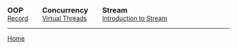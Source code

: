 <div>
  <div style="display:inline-block; vertical-align:top; margin-right:2em;">
    <h3 style="margin:0;">OOP</h3>
    <ul style="margin:0; padding-left:0; list-style:none;">
      <li><a href="./records/records.html">Record</a></li>
    </ul>
  </div>

  <div style="display:inline-block; vertical-align:top; margin-right:2em;">
    <h3 style="margin:0;">Concurrency</h3>
    <ul style="margin:0; padding-left:0px; list-style:none;">
      <li><a href="./concurrency/1_virtual_thread.html">Virtual Threads</a></li>
    </ul>
  </div>

  <div style="display:inline-block; vertical-align:top;">
    <h3 style="margin:0;">Stream</h3>
    <ul style="margin:0; padding-left:0px; list-style:none;">
      <li><a href="./stream/1_Introduction_to_stream.html">Introduction to Stream</a></li>
    </ul>
  </div>
</div>

--- 

[Home](./../README.md)
